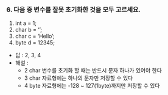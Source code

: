 ### 6. 다음 중 변수를 잘못 초기화한 것을 모두 고르세요.

1. int a = 1;
2. char b = ‘’;
3. char c = ‘Hello’;
4. byte d = 12345;
  
- 답 : 2, 3, 4
- 해설 :
    - 2 char 변수를 초기화 할 때는 반드시 문자 하나가 있어야 한다
    - 3 char 자료형에는 하나의 문자만 저장할 수 있다
    - 4 byte 자료형에는 -128 ~ 127(1byte)까지만 저장할 수 있다
